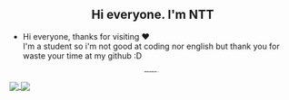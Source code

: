 <div align="left">
    <h2 align="center">Hi everyone. I'm NTT</h2>

- Hi everyone, thanks for visiting ❤️ <br>
I'm a student so i'm not good at coding nor
english but thank you for waste your time
at my github :D
<sub><sub><sub><sub><sub><sub><sub><sub><sub><sub><b>i mean real welcome :'></b></sub></sub></sub></sub></sub></sub></sub></sub></sub></sub>

<a href="https://github.com/NTT1906">
  <img align="center" src="https://github-readme-stats.vercel.app/api?username=NTT1906&theme=dark&show_icons=true" />
</a>
<a href="https://github.com/NTT1906">
  <img align="center" src="https://github-readme-stats.vercel.app/api/top-langs/?username=NTT1906&theme=dark&show_icons=true&layout=compact" />
</a>
</div>
